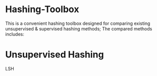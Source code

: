 # Hashing-Toolbox
This is a convenient hashing toolbox designed for comparing existing unsupervised &amp; supervised hashing methods; 
The compared methods includes:
# Unsupervised Hashing
LSH
